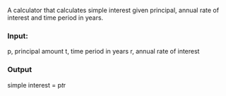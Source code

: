 A calculator that calculates simple interest given principal, annual rate of interest and time period in years.

### Input: 
   p, principal amount
   t, time period in years
   r, annual rate of interest
### Output 
   simple interest = p*t*r 
   
